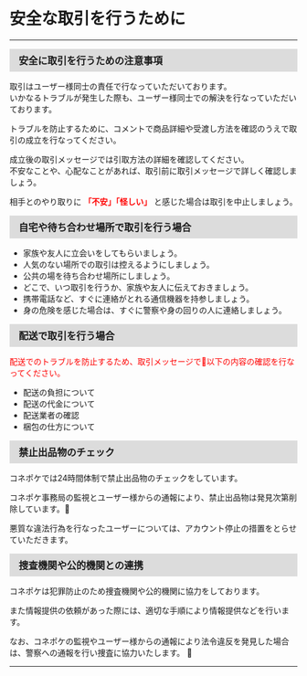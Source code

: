 # 安全な取引を行うために
<hr>

<div style="padding: 7px 15px; margin-top: 15px; margin-bottom: 15px; border: 1px solid #dcdcdc; background-color: #dcdcdc; font-size: 120%">
<b>安全に取引を行うための注意事項</b>
</div>

取引はユーザー様同士の責任で行なっていただいております。  
いかなるトラブルが発生した際も、ユーザー様同士での解決を行なっていただいております。

トラブルを防止するために、コメントで商品詳細や受渡し方法を確認のうえで取引の成立を行なってください。

成立後の取引メッセージでは引取方法の詳細を確認してください。  
不安なことや、心配なことがあれば、取引前に取引メッセージで詳しく確認しましょう。  

相手とのやり取りに<font color="#ff0000"> <b>「不安」「怪しい」</b> </font>と感じた場合は取引を中止しましょう。

<div style="padding: 7px 15px; margin-top: 15px; margin-bottom: 15px; border: 1px solid #dcdcdc; background-color: #dcdcdc; font-size: 120%">
<b>自宅や待ち合わせ場所で取引を行う場合</b>
</div>

- 家族や友人に立会いをしてもらいましょう。<br>
- 人気のない場所での取引は控えるようにしましょう。<br>
- 公共の場を待ち合わせ場所にしましょう。<br>
- どこで、いつ取引を行うか、家族や友人に伝えておきましょう。<br>
- 携帯電話など、すぐに連絡がとれる通信機器を持参しましょう。<br>
- 身の危険を感じた場合は、すぐに警察や身の回りの人に連絡しましょう。<br>

<div style="padding: 7px 15px; margin-top: 15px; margin-bottom: 15px; border: 1px solid #dcdcdc; background-color: #dcdcdc; font-size: 120%">
<b>配送で取引を行う場合</b>
</div>

<font color="#ff0000">配送でのトラブルを防止するため、取引メッセージで以下の内容の確認を行なってください。</font>

- 配送の負担について<br>
- 配送の代金について<br>
- 配送業者の確認<br>
- 梱包の仕方について<br>
</div>

<div style="padding: 7px 15px; margin-top: 15px; margin-bottom: 15px; border: 1px solid #dcdcdc; background-color: #dcdcdc; font-size: 120%">
<b>禁止出品物のチェック</b>
</div>
コネポケでは24時間体制で禁止出品物のチェックをしています。

コネポケ事務局の監視とユーザー様からの通報により、禁止出品物は発見次第削除しています。

悪質な違法行為を行なったユーザーについては、アカウント停止の措置をとらせていただきます。
<div style="padding: 7px 15px; margin-top: 15px; margin-bottom: 15px; border: 1px solid #dcdcdc; background-color: #dcdcdc; font-size: 120%">
<b>捜査機関や公的機関との連携</b>
</div>
コネポケは犯罪防止のため捜査機関や公的機関に協力をしております。

また情報提供の依頼があった際には、適切な手順により情報提供などを行います。

なお、コネポケの監視やユーザー様からの通報により法令違反を発見した場合は、警察への通報を行い捜査に協力いたします。
<hr>